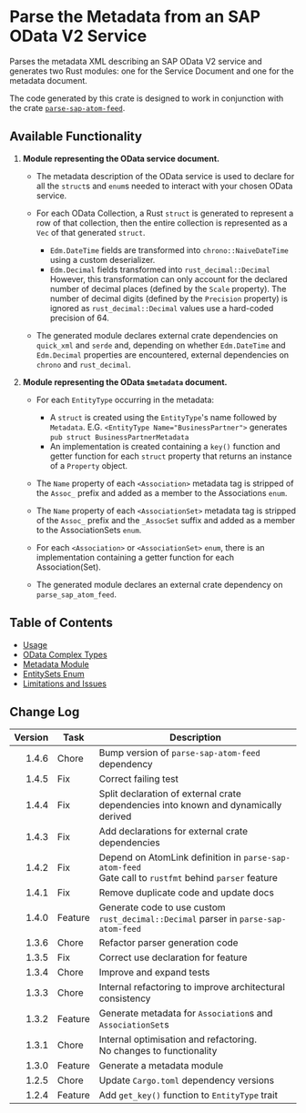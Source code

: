 # Parse the Metadata from an SAP OData V2 Service

Parses the metadata XML describing an SAP OData V2 service and generates two Rust modules: one for the Service Document and one for the metadata document.

The code generated by this crate is designed to work in conjunction with the crate [`parse-sap-atom-feed`](https://crates.io/crates/parse-sap-atom-feed).

## Available Functionality

1. **Module representing the OData service document.**

   * The metadata description of the OData service is used to declare for all the `struct`s and `enum`s needed to interact with your chosen OData service.
   
   * For each OData Collection, a Rust `struct` is generated to represent a row of that collection, then the entire collection is represented as a `Vec` of that generated `struct`.
      * `Edm.DateTime` fields are transformed into `chrono::NaiveDateTime` using a custom deserializer.
      * `Edm.Decimal` fields transformed into `rust_decimal::Decimal`<br>However, this transformation can only account for the declared number of decimal places (defined by the `Scale` property).  The number of decimal digits (defined by the `Precision` property) is ignored as `rust_decimal::Decimal` values use a hard-coded precision of 64.

   * The generated module declares external crate dependencies on `quick_xml` and `serde` and, depending on whether `Edm.DateTime` and `Edm.Decimal` properties are encountered, external dependencies on `chrono` and `rust_decimal`.

1. **Module representing the OData `$metadata` document.**

   * For each `EntityType` occurring in the metadata:
      * A `struct` is created using the `EntityType`'s name followed by `Metadata`.
         E.G. `<EntityType Name="BusinessPartner">` generates `pub struct BusinessPartnerMetadata`
      * An implementation is created containing a `key()` function and getter function for each `struct` property that returns an instance of a `Property` object.

   * The `Name` property of each `<Association>` metadata tag is stripped of the `Assoc_` prefix and added as a member to the Associations `enum`.
   * The `Name` property of each `<AssociationSet>` metadata tag is stripped of the `Assoc_` prefix and the `_AssocSet` suffix and added as a member to the AssociationSets `enum`.
   * For each `<Association>` or `<AssociationSet>` `enum`, there is an implementation containing a getter function for each Association(Set).
   * The generated module declares an external crate dependency on `parse_sap_atom_feed`.

## Table of Contents

* [Usage](./docs/usage.md)
* [OData Complex Types](./docs/complex_types.md)
* [Metadata Module](./docs/metadata.md)
* [EntitySets Enum](./docs/entitysets_enum.md)
* [Limitations and Issues](./docs/limitations.md)

## Change Log

| Version | Task    | Description                                                                                              |
|--------:|---------|----------------------------------------------------------------------------------------------------------|
|   1.4.6 | Chore   | Bump version of `parse-sap-atom-feed` dependency                                                         |
|   1.4.5 | Fix     | Correct failing test                                                                                     |
|   1.4.4 | Fix     | Split declaration of external crate dependencies into known and dynamically derived                      |
|   1.4.3 | Fix     | Add declarations for external crate dependencies                                                         |
|   1.4.2 | Fix     | Depend on AtomLink definition in `parse-sap-atom-feed`<br>Gate call to `rustfmt` behind `parser` feature |
|   1.4.1 | Fix     | Remove duplicate code and update docs                                                                    |
|   1.4.0 | Feature | Generate code to use custom `rust_decimal::Decimal` parser in `parse-sap-atom-feed`                      |
|   1.3.6 | Chore   | Refactor parser generation code                                                                          |
|   1.3.5 | Fix     | Correct use declaration for feature                                                                      |
|   1.3.4 | Chore   | Improve and expand tests                                                                                 |
|   1.3.3 | Chore   | Internal refactoring to improve architectural consistency                                                |
|   1.3.2 | Feature | Generate metadata for `Association`s and `AssociationSet`s                                               |
|   1.3.1 | Chore   | Internal optimisation and refactoring.<br>No changes to functionality                                    |
|   1.3.0 | Feature | Generate a metadata module                                                                               |
|   1.2.5 | Chore   | Update `Cargo.toml` dependency versions                                                                  |
|   1.2.4 | Feature | Add `get_key()` function to `EntityType` trait                                                           |
